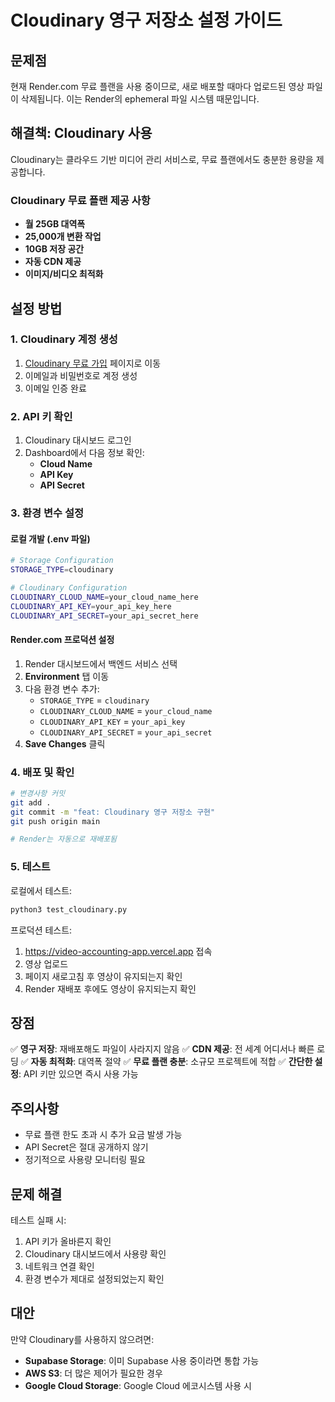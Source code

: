 # Cloudinary 영구 저장소 설정 가이드

## 문제점
현재 Render.com 무료 플랜을 사용 중이므로, 새로 배포할 때마다 업로드된 영상 파일이 삭제됩니다. 이는 Render의 ephemeral 파일 시스템 때문입니다.

## 해결책: Cloudinary 사용
Cloudinary는 클라우드 기반 미디어 관리 서비스로, 무료 플랜에서도 충분한 용량을 제공합니다.

### Cloudinary 무료 플랜 제공 사항
- **월 25GB 대역폭**
- **25,000개 변환 작업**
- **10GB 저장 공간**
- **자동 CDN 제공**
- **이미지/비디오 최적화**

## 설정 방법

### 1. Cloudinary 계정 생성
1. [Cloudinary 무료 가입](https://cloudinary.com/users/register/free) 페이지로 이동
2. 이메일과 비밀번호로 계정 생성
3. 이메일 인증 완료

### 2. API 키 확인
1. Cloudinary 대시보드 로그인
2. Dashboard에서 다음 정보 확인:
   - **Cloud Name**
   - **API Key**
   - **API Secret**

### 3. 환경 변수 설정

#### 로컬 개발 (.env 파일)
```bash
# Storage Configuration
STORAGE_TYPE=cloudinary

# Cloudinary Configuration
CLOUDINARY_CLOUD_NAME=your_cloud_name_here
CLOUDINARY_API_KEY=your_api_key_here
CLOUDINARY_API_SECRET=your_api_secret_here
```

#### Render.com 프로덕션 설정
1. Render 대시보드에서 백엔드 서비스 선택
2. **Environment** 탭 이동
3. 다음 환경 변수 추가:
   - `STORAGE_TYPE` = `cloudinary`
   - `CLOUDINARY_CLOUD_NAME` = `your_cloud_name`
   - `CLOUDINARY_API_KEY` = `your_api_key`
   - `CLOUDINARY_API_SECRET` = `your_api_secret`
4. **Save Changes** 클릭

### 4. 배포 및 확인
```bash
# 변경사항 커밋
git add .
git commit -m "feat: Cloudinary 영구 저장소 구현"
git push origin main

# Render는 자동으로 재배포됨
```

### 5. 테스트
로컬에서 테스트:
```bash
python3 test_cloudinary.py
```

프로덕션 테스트:
1. https://video-accounting-app.vercel.app 접속
2. 영상 업로드
3. 페이지 새로고침 후 영상이 유지되는지 확인
4. Render 재배포 후에도 영상이 유지되는지 확인

## 장점
✅ **영구 저장**: 재배포해도 파일이 사라지지 않음
✅ **CDN 제공**: 전 세계 어디서나 빠른 로딩
✅ **자동 최적화**: 대역폭 절약
✅ **무료 플랜 충분**: 소규모 프로젝트에 적합
✅ **간단한 설정**: API 키만 있으면 즉시 사용 가능

## 주의사항
- 무료 플랜 한도 초과 시 추가 요금 발생 가능
- API Secret은 절대 공개하지 않기
- 정기적으로 사용량 모니터링 필요

## 문제 해결
테스트 실패 시:
1. API 키가 올바른지 확인
2. Cloudinary 대시보드에서 사용량 확인
3. 네트워크 연결 확인
4. 환경 변수가 제대로 설정되었는지 확인

## 대안
만약 Cloudinary를 사용하지 않으려면:
- **Supabase Storage**: 이미 Supabase 사용 중이라면 통합 가능
- **AWS S3**: 더 많은 제어가 필요한 경우
- **Google Cloud Storage**: Google Cloud 에코시스템 사용 시